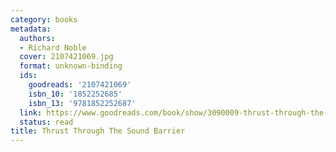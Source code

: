 ```yaml
---
category: books
metadata:
  authors:
  - Richard Noble
  cover: 2107421069.jpg
  format: unknown-binding
  ids:
    goodreads: '2107421069'
    isbn_10: '1852252685'
    isbn_13: '9781852252687'
  link: https://www.goodreads.com/book/show/3090009-thrust-through-the-sound-barrier
  status: read
title: Thrust Through The Sound Barrier
---
```

